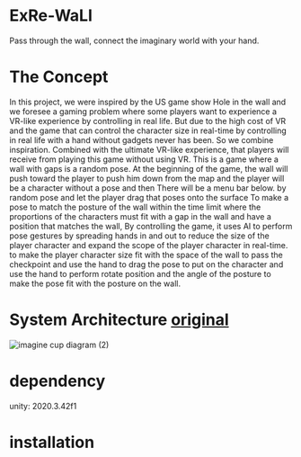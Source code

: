 # ExRe-WaLl
Pass through the wall, connect the imaginary world  with your hand.
# The Concept
  In this project, we were inspired by the US game show Hole in the wall and we foresee a gaming problem where some players want to experience a VR-like experience by controlling in real life. But due to the high cost of VR and the game that can control the character size in real-time by controlling in real life with a hand without gadgets never has been. So we combine inspiration. Combined with the ultimate VR-like experience, that players will receive from playing this game without using VR.
This is a game where a wall with gaps is a random pose. At the beginning of the game, the wall will push toward the player to push him down from the map and the player will be a character without a pose and then There will be a menu bar below. by random pose and let the player drag that poses onto the surface To make a pose to match the posture of the wall within the time limit where the proportions of the characters must fit with a gap in the wall and have a position that matches the wall, By controlling the game, it uses AI to perform pose gestures by spreading hands in and out to reduce the size of the player character and expand the scope of the player character in real-time. to make the player character size fit with the space of the wall to pass the checkpoint and use the hand to drag the pose to put on the character and use the hand to perform rotate position and the angle of the posture to make the pose fit with the posture on the wall.
# System Architecture [original](https://docs.google.com/drawings/d/1VWshUu2PyGLwenfte-3Br7Dz2Q4i8EWyAx-f2qAmkmU/edit)
![imagine cup diagram (2)](https://user-images.githubusercontent.com/60954224/209352031-910be3cf-9f2e-44b9-b15e-2e020e0d9d3c.png)
# dependency
unity: 2020.3.42f1
# installation
